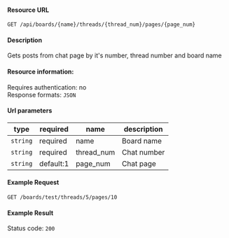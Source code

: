 #### Resource URL
`GET /api/boards/{name}/threads/{thread_num}/pages/{page_num}`

#### Description
  Gets posts from chat page by it's number, thread number and board name

#### Resource information:
  Requires authentication: no  
  Response formats: `JSON`

#### Url parameters
| type     | required  | name                 | description
|----------|-----------|----------------------|-------------
| `string` | required  | name                 | Board name
| `string` | required  | thread_num           | Chat number
| `string` | default:1 | page_num             | Chat page


#### Example Request
`GET /boards/test/threads/5/pages/10`

#### Example Result
Status code: `200`
```JSON
```